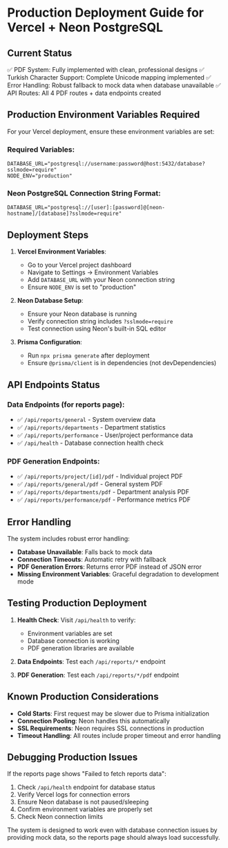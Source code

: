 # Production Deployment Guide for Vercel + Neon PostgreSQL

## Current Status

✅ PDF System: Fully implemented with clean, professional designs
✅ Turkish Character Support: Complete Unicode mapping implemented
✅ Error Handling: Robust fallback to mock data when database unavailable
✅ API Routes: All 4 PDF routes + data endpoints created

## Production Environment Variables Required

For your Vercel deployment, ensure these environment variables are set:

### Required Variables:

```
DATABASE_URL="postgresql://username:password@host:5432/database?sslmode=require"
NODE_ENV="production"
```

### Neon PostgreSQL Connection String Format:

```
DATABASE_URL="postgresql://[user]:[password]@[neon-hostname]/[database]?sslmode=require"
```

## Deployment Steps

1. **Vercel Environment Variables**:

   - Go to your Vercel project dashboard
   - Navigate to Settings → Environment Variables
   - Add `DATABASE_URL` with your Neon connection string
   - Ensure `NODE_ENV` is set to "production"

2. **Neon Database Setup**:

   - Ensure your Neon database is running
   - Verify connection string includes `?sslmode=require`
   - Test connection using Neon's built-in SQL editor

3. **Prisma Configuration**:
   - Run `npx prisma generate` after deployment
   - Ensure `@prisma/client` is in dependencies (not devDependencies)

## API Endpoints Status

### Data Endpoints (for reports page):

- ✅ `/api/reports/general` - System overview data
- ✅ `/api/reports/departments` - Department statistics
- ✅ `/api/reports/performance` - User/project performance data
- ✅ `/api/health` - Database connection health check

### PDF Generation Endpoints:

- ✅ `/api/reports/project/[id]/pdf` - Individual project PDF
- ✅ `/api/reports/general/pdf` - General system PDF
- ✅ `/api/reports/departments/pdf` - Department analysis PDF
- ✅ `/api/reports/performance/pdf` - Performance metrics PDF

## Error Handling

The system includes robust error handling:

- **Database Unavailable**: Falls back to mock data
- **Connection Timeouts**: Automatic retry with fallback
- **PDF Generation Errors**: Returns error PDF instead of JSON error
- **Missing Environment Variables**: Graceful degradation to development mode

## Testing Production Deployment

1. **Health Check**: Visit `/api/health` to verify:

   - Environment variables are set
   - Database connection is working
   - PDF generation libraries are available

2. **Data Endpoints**: Test each `/api/reports/*` endpoint
3. **PDF Generation**: Test each `/api/reports/*/pdf` endpoint

## Known Production Considerations

- **Cold Starts**: First request may be slower due to Prisma initialization
- **Connection Pooling**: Neon handles this automatically
- **SSL Requirements**: Neon requires SSL connections in production
- **Timeout Handling**: All routes include proper timeout and error handling

## Debugging Production Issues

If the reports page shows "Failed to fetch reports data":

1. Check `/api/health` endpoint for database status
2. Verify Vercel logs for connection errors
3. Ensure Neon database is not paused/sleeping
4. Confirm environment variables are properly set
5. Check Neon connection limits

The system is designed to work even with database connection issues by providing mock data, so the reports page should always load successfully.
